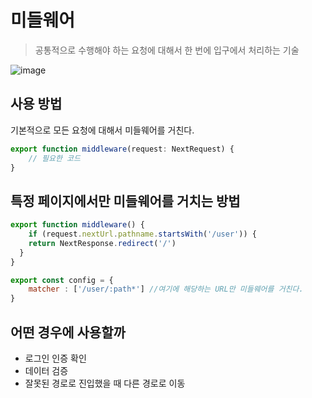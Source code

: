 # 미들웨어

> 공통적으로 수행해야 하는 요청에 대해서 한 번에 입구에서 처리하는 기술
> 

![image](https://github.com/JunhOpportunity/deep-next/assets/89464762/5446f491-518d-46a6-aa62-5fde841f4bd0)


## 사용 방법

기본적으로 모든 요청에 대해서 미들웨어를 거친다.

```jsx
export function middleware(request: NextRequest) {
	// 필요한 코드
}
```

## 특정 페이지에서만 미들웨어를 거치는 방법

```jsx
export function middleware() {
	if (request.nextUrl.pathname.startsWith('/user')) {
    return NextResponse.redirect('/')
  }
}

export const config = {
	matcher : ['/user/:path*'] //여기에 해당하는 URL만 미들웨어를 거친다.
}
```

## 어떤 경우에 사용할까

- 로그인 인증 확인
- 데이터 검증
- 잘못된 경로로 진입했을 때 다른 경로로 이동
